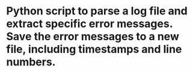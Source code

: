 # Python script to parse a log file and extract specific error messages. Save the error messages to a new file, including timestamps and line numbers.
